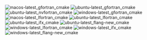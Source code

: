  ![macos-latest_gfortran_cmake](https://img.shields.io/badge/macos--latest_gfortran_cmake-failing-red) ![ubuntu-latest_gfortran_cmake](https://img.shields.io/badge/ubuntu--latest_gfortran_cmake-failing-red) ![ubuntu-latest_nvfortran_cmake](https://img.shields.io/badge/ubuntu--latest_nvfortran_cmake-failing-red) ![windows-latest_gfortran_cmake](https://img.shields.io/badge/windows--latest_gfortran_cmake-failing-red) ![macos-latest_lfortran_cmake](https://img.shields.io/badge/macos--latest_lfortran_cmake-failing-red) ![ubuntu-latest_lfortran_cmake](https://img.shields.io/badge/ubuntu--latest_lfortran_cmake-failing-red) ![ubuntu-latest_ifx_cmake](https://img.shields.io/badge/ubuntu--latest_ifx_cmake-failing-red) ![ubuntu-latest_flang-new_cmake](https://img.shields.io/badge/ubuntu--latest_flang--new_cmake-failing-red) ![windows-latest_lfortran_cmake](https://img.shields.io/badge/windows--latest_lfortran_cmake-failing-red) ![windows-latest_ifx_cmake](https://img.shields.io/badge/windows--latest_ifx_cmake-failing-red) ![windows-latest_flang-new_cmake](https://img.shields.io/badge/windows--latest_flang--new_cmake-failing-red)
